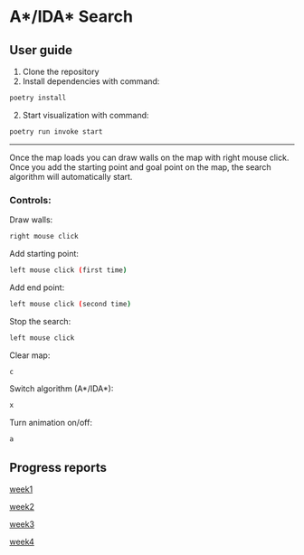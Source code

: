 # A*/IDA* Search 
## User guide
1. Clone the repository
2. Install dependencies with command:
```bash 
poetry install
```
2. Start visualization with command:
```bash 
poetry run invoke start
```
----
Once the map loads you can draw walls on the map with right mouse click. Once you add the starting point and goal point on the map, the search algorithm will automatically start.
### Controls:
Draw walls:
```bash 
right mouse click
```
Add starting point:
```bash 
left mouse click (first time)
```
Add end point:
```bash 
left mouse click (second time)
```
Stop the search:
```bash 
left mouse click
```
Clear  map:
```bash 
c
```
Switch algorithm (A*/IDA*):
```bash 
x
```
Turn animation on/off:
```bash 
a
```

## Progress reports
[week1](https://github.com/AlTu774/Tiralabra/blob/main/documentation/week1%20report.md)

[week2](https://github.com/AlTu774/Tiralabra/blob/main/documentation/week2%20report.md)

[week3](https://github.com/AlTu774/Tiralabra/blob/main/documentation/week3%20report.md)

[week4](https://github.com/AlTu774/Tiralabra/blob/main/documentation/week4%20report.md)
